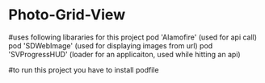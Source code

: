 # Photo-Grid-View

#uses following libararies for this project
pod 'Alamofire' (used for api call)
pod 'SDWebImage' (used for displaying images from url)
pod 'SVProgressHUD' (loader for an applicaiton, used while hitting an api)

#to run this project you have to install podfile
